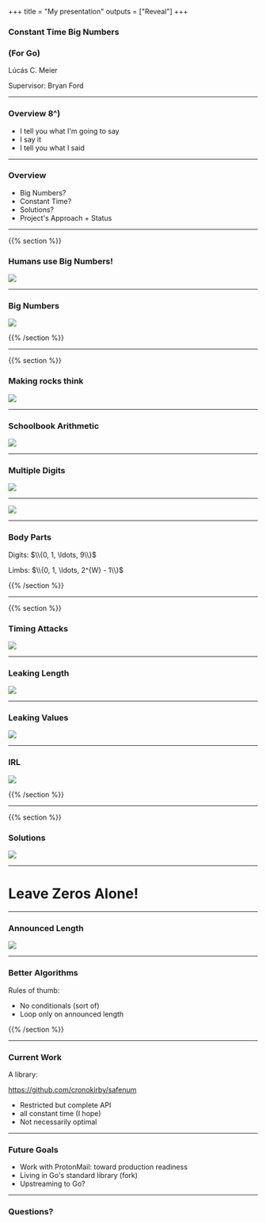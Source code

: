 +++
title = "My presentation"
outputs = ["Reveal"]
+++

### Constant Time Big Numbers
### (For Go)

Lúcás C. Meier

Supervisor: Bryan Ford

--- 

### Overview 8^)

- I tell you what I'm going to say
- I say it
- I tell you what I said

---

### Overview

- Big Numbers?
- Constant Time?
- Solutions?
- Project's Approach + Status

---

{{% section %}}

### Humans use Big Numbers!

![](./res/5.png)

---
### Big Numbers

![](./res/1.png)

{{% /section %}}

---

{{% section %}}


### Making rocks think

![](./res/4.jpg)

---


### Schoolbook Arithmetic

![](./res/6.png)


---

### Multiple Digits

![](./res/7.png)


---

![](./res/17.png)

---

### Body Parts

Digits: $\\{0, 1, \ldots, 9\\}$

Limbs: $\\{0, 1, \ldots, 2^{W} - 1\\}$

{{% /section %}}

---

{{% section %}}

### Timing Attacks

![](./res/9.png)

---

### Leaking Length

![](./res/18.png)

---

### Leaking Values

![](./res/10.png)

---

### IRL
![](./res/13.png)


{{% /section %}}

---

{{% section %}}

### Solutions

![](./res/15.png)

---

# Leave Zeros Alone!

---

### Announced Length

![](./res/16.png)

---

### Better Algorithms

Rules of thumb:

- No conditionals (sort of)
- Loop only on announced length

{{% /section %}}

---

### Current Work

A library:

https://github.com/cronokirby/safenum

- Restricted but complete API
- all constant time (I hope)
- Not necessarily optimal

---

### Future Goals

- Work with ProtonMail: toward production readiness
- Living in Go's standard library (fork)
- Upstreaming to Go?

---

### Questions?
